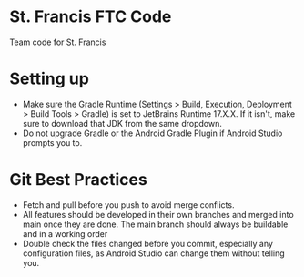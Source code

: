 # St. Francis FTC Code

Team code for St. Francis

# Setting up

-   Make sure the Gradle Runtime (Settings > Build, Execution, Deployment >
    Build Tools > Gradle) is set to JetBrains Runtime 17.X.X. If it isn't, make
    sure to download that JDK from the same dropdown.
-   Do not upgrade Gradle or the Android Gradle Plugin if Android Studio prompts
    you to.

# Git Best Practices

-   Fetch and pull before you push to avoid merge conflicts.
-   All features should be developed in their own branches and merged into main
    once they are done. The main branch should always be buildable and in a
    working order
-   Double check the files changed before you commit, especially any
    configuration files, as Android Studio can change them without telling you.


